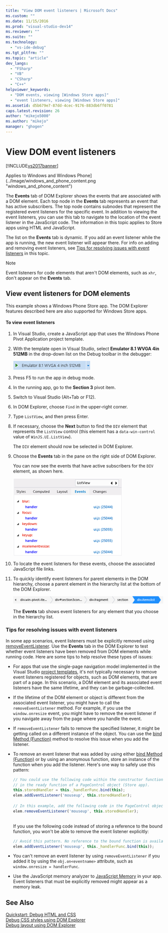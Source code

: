 ```yaml
---
title: "View DOM event listeners | Microsoft Docs"
ms.custom: ""
ms.date: 11/15/2016
ms.prod: "visual-studio-dev14"
ms.reviewer: ""
ms.suite: ""
ms.technology: 
  - "vs-ide-debug"
ms.tgt_pltfrm: ""
ms.topic: "article"
dev_langs: 
  - "FSharp"
  - "VB"
  - "CSharp"
  - "C++"
helpviewer_keywords: 
  - "DOM events, viewing [Windows Store apps]"
  - "event listeners, viewing [Windows Store apps]"
ms.assetid: d5b679e7-87dd-4cec-9176-883db6ff0781
caps.latest.revision: 26
author: "mikejo5000"
ms.author: "mikejo"
manager: "ghogen"
---
```

# View DOM event listeners
[!INCLUDE[vs2017banner](../includes/vs2017banner.md)]

Applies to Windows and Windows Phone](../Image/windows_and_phone_content.png "windows_and_phone_content")  
  
 The **Events** tab of DOM Explorer shows the events that are associated with a DOM element. Each top node in the **Events** tab represents an event that has active subscribers. The top node contains subnodes that represent the registered event listeners for the specific event. In addition to viewing the event listeners, you can use this tab to navigate to the location of the event listener in the JavaScript code. The information in this topic applies to Store apps using HTML and JavaScript.  
  
 The list on the **Events** tab is dynamic. If you add an event listener while the app is running, the new event listener will appear there. For info on adding and removing event listeners, see [Tips for resolving issues with event listeners](#Tips) in this topic.  
  
> [!NOTE]
>  Event listeners for code elements that aren't DOM elements, such as `xhr`, don't appear on the **Events** tab.  
  
## View event listeners for DOM elements  
 This example shows a Windows Phone Store app. The DOM Explorer features described here are also supported for Windows Store apps.  
  
#### To view event listeners  
  
1.  In Visual Studio, create a JavaScript app that uses the Windows Phone Pivot Application project template.  
  
2.  With the template open in Visual Studio, select **Emulator 8.1 WVGA 4in 512MB** in the drop-down list on the Debug toolbar in the debugger:  
  
     ![Selecting a debug target](../debugger/media/js-dom-debug-target-emu.png "JS_DOM_Debug_Target_Emu")  
  
3.  Press F5 to run the app in debug mode.  
  
4.  In the running app, go to the **Section 3** pivot item.  
  
5.  Switch to Visual Studio (Alt+Tab or F12).  
  
6.  In DOM Explorer, choose `Find` in the upper-right corner.  
  
7.  Type `ListView`, and then press Enter.  
  
8.  If necessary, choose the **Next** button to find the `DIV` element that represents the `ListView` control (this element has a `data-win-control` value of `WinJS.UI.ListView`).  
  
     The `DIV` element should now be selected in DOM Explorer.  
  
9. Choose the **Events** tab in the pane on the right side of DOM Explorer.  
  
     You can now see the events that have active subscribers for the `DIV` element, as shown here.  
  
     ![Events Tab of the DOM Explorer](../debugger/media/js-dom-events.png "JS_DOM_Events")  
  
10. To locate the event listeners for these events, choose the associated JavaScript file links.  
  
11. To quickly identify event listeners for parent elements in the DOM hierarchy, choose a parent element in the hierarchy list at the bottom of the DOM Explorer.  
  
     ![Selecting parent elements in the DOM hierarchy](../debugger/media/js-dom-breadcrumbs.png "JS_DOM_Breadcrumbs")  
  
     The **Events** tab shows event listeners for any element that you choose in the hierarchy list.  
  
###  <a name="Tips"></a> Tips for resolving issues with event listeners  
 In some app scenarios, event listeners must be explicitly removed using [removeEventListener](http://msdn.microsoft.com/library/ie/ff975250\(v=vs.85\).aspx). Use the **Events** tab in the DOM Explorer to test whether event listeners have been removed from DOM elements while running code. Here are some tips to help resolve these types of issues:  
  
-   For apps that use the single-page navigation model implemented in the Visual Studio [project templates](http://msdn.microsoft.com/library/windows/apps/hh758331.aspx), it's not typically necessary to remove event listeners registered for objects, such as DOM elements, that are part of a page. In this scenario, a DOM element and its associated event listeners have the same lifetime, and they can be garbage-collected.  
  
-   If the lifetime of the DOM element or object is different from the associated event listener, you might have to call the `removeEventListener` method. For example, if you use the `window.onresize` event, you might have to remove the event listener if you navigate away from the page where you handle the event.  
  
-   If `removeEventListener` fails to remove the specified listener, it might be getting called on a different instance of the object. You can use the [bind Method (Function)](~/E:/Repos/visualstudio-docs-pr/scripting-docs/javascript/reference/bind-method-function-javascript.md) method to resolve this issue when you add the listener.  
  
-   To remove an event listener that was added by using either [bind Method (Function)](~/E:/Repos/visualstudio-docs-pr/scripting-docs/javascript/reference/bind-method-function-javascript.md) or by using an anonymous function, store an instance of the function when you add the listener. Here's one way to safely use this pattern:  
  
    ```javascript  
    // You could use the following code within the constructor function of an object, or  
    // in the ready function of a PageControl object (Store app).  
    this.storedHandler = this._handlerFunc.bind(this);  
    elem.addEventListener('mouseup', this.storedHandler);  
  
    // In this example, add the following code in the PageControl object's unload function.  
    elem.removeEventListener('mouseup', this.storedHandler);  
  
    ```  
  
     If you use the following code instead of storing a reference to the bound function, you won't be able to remove the event listener explicitly:  
  
    ```javascript  
    // Avoid this pattern. No reference to the bound function is available.  
    elem.addEventListener('mouseup', this._handlerFunc.bind(this));  
    ```  
  
-   You can't remove an event listener by using `removeEventListener` if you added it by using the `obj.on<eventname>` attribute, such as `window.onresize = handlerFunc`.  
  
-   Use the JavaScript memory analyzer to [JavaScript Memory](../profiling/javascript-memory.md) in your app. Event listeners that must be explicitly removed might appear as a memory leak.  
  
## See Also  
 [Quickstart: Debug HTML and CSS](../debugger/quickstart-debug-html-and-css.md)   
 [Debug CSS styles using DOM Explorer](../debugger/debug-css-styles-using-dom-explorer.md)   
 [Debug layout using DOM Explorer](../debugger/debug-layout-using-dom-explorer.md)



